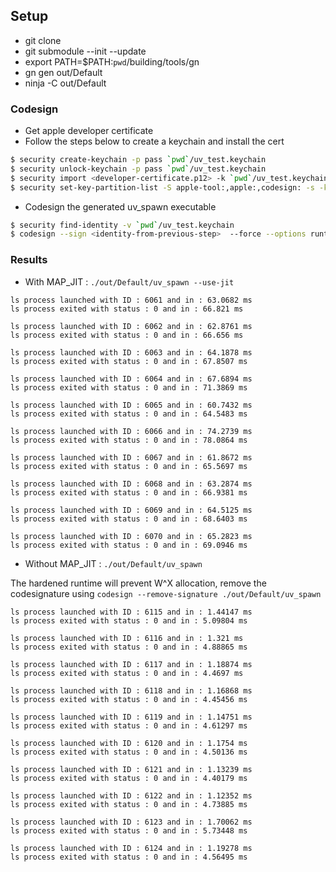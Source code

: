 ## Setup

* git clone
* git submodule --init --update
* export PATH=$PATH:`pwd`/building/tools/gn
* gn gen out/Default
* ninja -C out/Default


### Codesign

* Get apple developer certificate
* Follow the steps below to create a keychain and install the cert

```sh
$ security create-keychain -p pass `pwd`/uv_test.keychain
$ security unlock-keychain -p pass `pwd`/uv_test.keychain
$ security import <developer-certificate.p12> -k `pwd`/uv_test.keychain -P <developer-certificate-key> -T /usr/bin/codesign
$ security set-key-partition-list -S apple-tool:,apple:,codesign: -s -k pass `pwd`/uv_test.keychain
```

* Codesign the generated uv_spawn executable

```sh
$ security find-identity -v `pwd`/uv_test.keychain
$ codesign --sign <identity-from-previous-step>  --force --options runtime --keychain `pwd`/uv_test.keychain --entitlements `pwd`/app-entitlements.plist `pwd`/out/Default/uv_spawn
```

### Results

* With MAP_JIT : `./out/Default/uv_spawn --use-jit`

```
ls process launched with ID : 6061 and in : 63.0682 ms
ls process exited with status : 0 and in : 66.821 ms

ls process launched with ID : 6062 and in : 62.8761 ms
ls process exited with status : 0 and in : 66.656 ms

ls process launched with ID : 6063 and in : 64.1878 ms
ls process exited with status : 0 and in : 67.8507 ms

ls process launched with ID : 6064 and in : 67.6894 ms
ls process exited with status : 0 and in : 71.3869 ms

ls process launched with ID : 6065 and in : 60.7432 ms
ls process exited with status : 0 and in : 64.5483 ms

ls process launched with ID : 6066 and in : 74.2739 ms
ls process exited with status : 0 and in : 78.0864 ms

ls process launched with ID : 6067 and in : 61.8672 ms
ls process exited with status : 0 and in : 65.5697 ms

ls process launched with ID : 6068 and in : 63.2874 ms
ls process exited with status : 0 and in : 66.9381 ms

ls process launched with ID : 6069 and in : 64.5125 ms
ls process exited with status : 0 and in : 68.6403 ms

ls process launched with ID : 6070 and in : 65.2823 ms
ls process exited with status : 0 and in : 69.0946 ms
```

* Without MAP_JIT : `./out/Default/uv_spawn`

The hardened runtime will prevent W^X allocation, remove the codesignature
using `codesign --remove-signature ./out/Default/uv_spawn`

```
ls process launched with ID : 6115 and in : 1.44147 ms
ls process exited with status : 0 and in : 5.09804 ms

ls process launched with ID : 6116 and in : 1.321 ms
ls process exited with status : 0 and in : 4.88865 ms

ls process launched with ID : 6117 and in : 1.18874 ms
ls process exited with status : 0 and in : 4.4697 ms

ls process launched with ID : 6118 and in : 1.16868 ms
ls process exited with status : 0 and in : 4.45456 ms

ls process launched with ID : 6119 and in : 1.14751 ms
ls process exited with status : 0 and in : 4.61297 ms

ls process launched with ID : 6120 and in : 1.1754 ms
ls process exited with status : 0 and in : 4.50136 ms

ls process launched with ID : 6121 and in : 1.13239 ms
ls process exited with status : 0 and in : 4.40179 ms

ls process launched with ID : 6122 and in : 1.12352 ms
ls process exited with status : 0 and in : 4.73885 ms

ls process launched with ID : 6123 and in : 1.70062 ms
ls process exited with status : 0 and in : 5.73448 ms

ls process launched with ID : 6124 and in : 1.19278 ms
ls process exited with status : 0 and in : 4.56495 ms
```
